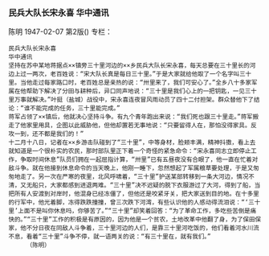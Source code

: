 ### 民兵大队长宋永喜  华中通讯
陈明
1947-02-07
第2版()
专栏：

    民兵大队长宋永喜
    华中通讯
    坚持在苏中某地蒋据点××镇旁三十里河边的××乡民兵大队长宋永喜，每天总要在三十里长的河边上过一两次，老百姓说：“宋大队长真是每日三十里。”于是大家就给他取了一个名字叫三十里。当他走过每家路口时，老百姓总是亲热的说：“卅里来了，我们可安心了。”全乡八十多家军属在他帮助下解决了分田与耕种后，异口同声地说：“三十里是我们心上的一把钥匙，一见三十里万事就解决。”叶挺（盐城）战役中，宋永喜连夜冒风雨动员了四十二付担架。群众替他下了结论：“谁不能完成的任务，三十里能完成。”
    蒋军占领了××镇后，他就决心坚持斗争。有九个青年跑出来说：“我们死也跟三十里走。”蒋军搬走了他家里用具，企图以此威胁他，但他却置若无事地说：“只要留得人在，那怕没得家具。反攻一到，还不都是我们的！”
    十二月十八日，记者在××乡游击队碰到了“三十里”，中等身材，脸颊丰满，精神抖擞，看上去就知道是一个很朴实的农民，那时部队里正下着一个奇怪的紧急命令：“宋永喜同志立即停止工作，争取时间休息”队员们拥在一起屈指计算，“卅里”已有五昼夜没有合眼了，他一直在忙着对敌斗争。就在他接到休息命令的当天晚上，他刚一睡下，忽然想起了军属粮草要处理，于是又匆匆地走了。另一次在严寒的夜里，北风呼啸着，“三十里”护送某部转移到一条大河边，情况不清，又无船只，大家都感到进退两难。“三十里”决不迟疑的脱下衣服游过了大河，得到了船，当把所有人安渡到对岸时，他混身已经冻僵了，但他还是咬紧牙关，把大家送到目的地。在十多里的行军中，他光着脚，冻得跌跌撞撞，曾三次跌下河湾，有些认识他的人感动得流泪说：“‘三十里’上面不是叫你休息吗，你够苦了。”“三十里”却笑着回答：“为了革命工作，多吃些苦倒是痛快的。”“三十里”工作的积极是有原因的，因为他是一个贫农，土地改革中他翻了身，为了保田保家，他不分日夜在同敌人斗争着，三十里河边的人们，是靠三十里河吃饭的，他们看着河水川流不息，看着“三十里”斗争不停，就一语两关的说：“有三十里在，就有我们。”         
         （陈明）
